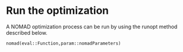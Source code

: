 # Run the optimization

A NOMAD optimization process can be run by using the runopt method described below.

```@docs
nomad(eval::Function,param::nomadParameters)
```
